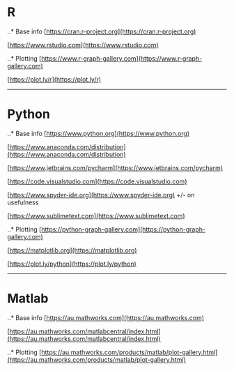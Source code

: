 # R
..* Base info
[https://cran.r-project.org](https://cran.r-project.org)

[https://www.rstudio.com](https://www.rstudio.com)

..* Plotting
[https://www.r-graph-gallery.com](https://www.r-graph-gallery.com)

[https://plot.ly/r](https://plot.ly/r)

---

# Python
..* Base info
[https://www.python.org](https://www.python.org)

[https://www.anaconda.com/distribution](https://www.anaconda.com/distribution)

[https://www.jetbrains.com/pycharm](https://www.jetbrains.com/pycharm)

[https://code.visualstudio.com](https://code.visualstudio.com)

[https://www.spyder-ide.org](https://www.spyder-ide.org) +/- on usefulness

[https://www.sublimetext.com](https://www.sublimetext.com)

..* Plotting
[https://python-graph-gallery.com](https://python-graph-gallery.com)

[https://matplotlib.org](https://matplotlib.org)

[https://plot.ly/python](https://plot.ly/python)

---

# Matlab
..* Base info
[https://au.mathworks.com](https://au.mathworks.com)

[https://au.mathworks.com/matlabcentral/index.html](https://au.mathworks.com/matlabcentral/index.html)

..* Plotting
[https://au.mathworks.com/products/matlab/plot-gallery.html](https://au.mathworks.com/products/matlab/plot-gallery.html)

